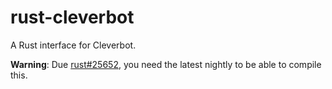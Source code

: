 rust-cleverbot
==============
A Rust interface for Cleverbot.

**Warning**: Due [rust#25652](https://github.com/rust-lang/rust/pull/25652), you need the latest nightly to be able to compile this.

